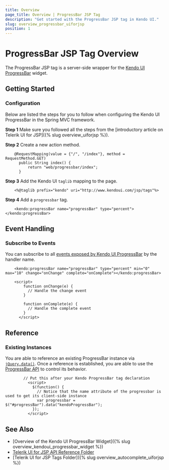 ```yaml
---
title: Overview
page_title: Overview | ProgressBar JSP Tag
description: "Get started with the ProgressBar JSP tag in Kendo UI."
slug: overview_progressbar_uiforjsp
position: 1
---
```


# ProgressBar JSP Tag Overview

The ProgressBar JSP tag is a server-side wrapper for the [Kendo UI ProgressBar](/api/javascript/ui/progressbar) widget.

## Getting Started

### Configuration

Below are listed the steps for you to follow when configuring the Kendo UI ProgressBar in the Spring MVC framework.

**Step 1** Make sure you followed all the steps from the [introductory article on Telerik UI for JSP]({% slug overview_uiforjsp %}).

**Step 2** Create a new action method.



		@RequestMapping(value = {"/", "/index"}, method = RequestMethod.GET)
		  public String index() {       
		      return "web/progressbar/index";
		  }  

**Step 3** Add the Kendo UI `taglib` mapping to the page.



		<%@taglib prefix="kendo" uri="http://www.kendoui.com/jsp/tags"%>

**Step 4** Add a `progressbar` tag.



		<kendo:progressBar name="progressBar" type="percent"></kendo:progressBar>

## Event Handling

### Subscribe to Events

You can subscribe to all [events exposed by Kendo UI ProgressBar](/api/javascript/ui/progressbar#events) by the handler name.



		<kendo:progressBar name="progressBar" type="percent" min="0" max="10" change="onChange" complete="onComplete"></kendo:progressBar>

		<script>
		    function onChange(e) {
		      // Handle the change event
		    }

		    function onComplete(e) {
		      // Handle the complete event
		    }
		  </script>

## Reference

### Existing Instances

You are able to reference an existing ProgressBar instance via [`jQuery.data()`](http://api.jquery.com/jQuery.data/). Once a reference is established, you are able to use the [ProgressBar API](/api/javascript/ui/progressbar#methods) to control its behavior.



			// Put this after your Kendo ProgressBar tag declaration
			  <script>
			    $(function() {
			      // Notice that the name attribute of the progressbar is used to get its client-side instance
			      var progressbar = $("#progressBar").data("kendoProgressBar");
			    });
			  </script>

## See Also

* [Overview of the Kendo UI ProgressBar Widget]({% slug overview_kendoui_progressbar_widget %})
* [Telerik UI for JSP API Reference Folder](/api/jsp/autocomplete/animation)
* [Telerik UI for JSP Tags Folder]({% slug overview_autocomplete_uiforjsp %})
